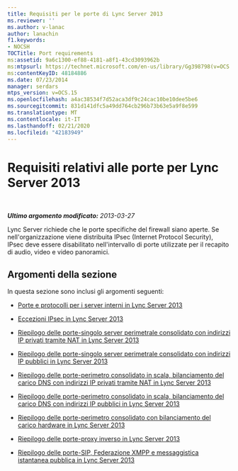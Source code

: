 ```yaml
---
title: Requisiti per le porte di Lync Server 2013
ms.reviewer: ''
ms.author: v-lanac
author: lanachin
f1.keywords:
- NOCSH
TOCTitle: Port requirements
ms:assetid: 9a6c1300-ef88-4181-a8f1-43cd3093962b
ms:mtpsurl: https://technet.microsoft.com/en-us/library/Gg398798(v=OCS.15)
ms:contentKeyID: 48184886
ms.date: 07/23/2014
manager: serdars
mtps_version: v=OCS.15
ms.openlocfilehash: a4ac38534f7d52aca3df9c24cac10be10dee5be6
ms.sourcegitcommit: 831d141dfc5a49dd764cb296b73b63e5a9f8e599
ms.translationtype: MT
ms.contentlocale: it-IT
ms.lasthandoff: 02/21/2020
ms.locfileid: "42183949"
---
```

<div data-xmlns="http://www.w3.org/1999/xhtml">

<div class="topic" data-xmlns="http://www.w3.org/1999/xhtml" data-msxsl="urn:schemas-microsoft-com:xslt" data-cs="https://msdn.microsoft.com/">

<div data-asp="https://msdn2.microsoft.com/asp">

# <a name="port-requirements-for-lync-server-2013"></a>Requisiti relativi alle porte per Lync Server 2013

</div>

<div id="mainSection">

<div id="mainBody">

<span> </span>

_**Ultimo argomento modificato:** 2013-03-27_

Lync Server richiede che le porte specifiche del firewall siano aperte. Se nell'organizzazione viene distribuita IPsec (Internet Protocol Security), IPsec deve essere disabilitato nell'intervallo di porte utilizzate per il recapito di audio, video e video panoramici.

<div>

## <a name="in-this-section"></a>Argomenti della sezione

In questa sezione sono inclusi gli argomenti seguenti:

  - [Porte e protocolli per i server interni in Lync Server 2013](lync-server-2013-ports-and-protocols-for-internal-servers.md)

  - [Eccezioni IPsec in Lync Server 2013](lync-server-2013-ipsec-exceptions.md)

  - [Riepilogo delle porte-singolo server perimetrale consolidato con indirizzi IP privati tramite NAT in Lync Server 2013](lync-server-2013-port-summary-single-consolidated-edge-with-private-ip-addresses-using-nat.md)

  - [Riepilogo delle porte-singolo server perimetrale consolidato con indirizzi IP pubblici in Lync Server 2013](lync-server-2013-port-summary-single-consolidated-edge-with-public-ip-addresses.md)

  - [Riepilogo delle porte-perimetro consolidato in scala, bilanciamento del carico DNS con indirizzi IP privati tramite NAT in Lync Server 2013](lync-server-2013-port-summary-scaled-consolidated-edge-dns-load-balancing-with-private-ip-addresses-using-nat.md)

  - [Riepilogo delle porte-perimetro consolidato in scala, bilanciamento del carico DNS con indirizzi IP pubblici in Lync Server 2013](lync-server-2013-port-summary-scaled-consolidated-edge-dns-load-balancing-with-public-ip-addresses.md)

  - [Riepilogo delle porte-perimetro consolidato con bilanciamento del carico hardware in Lync Server 2013](lync-server-2013-port-summary-scaled-consolidated-edge-with-hardware-load-balancers.md)

  - [Riepilogo delle porte-proxy inverso in Lync Server 2013](lync-server-2013-port-summary-reverse-proxy.md)

  - [Riepilogo delle porte-SIP, Federazione XMPP e messaggistica istantanea pubblica in Lync Server 2013](lync-server-2013-port-summary-sip-xmpp-federation-and-public-instant-messaging.md)

</div>

</div>

<span> </span>

</div>

</div>

</div>

